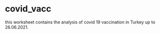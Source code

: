 # covid_vacc
this worksheet contains the analysis of covid 19 vaccination in Turkey up to 26.06.2021.
